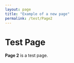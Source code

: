 ```yaml
---
layout: page
title: "Example of a new page"
permalink: /test/Page2
---
```


# Test Page

**Page 2** is a test page.
